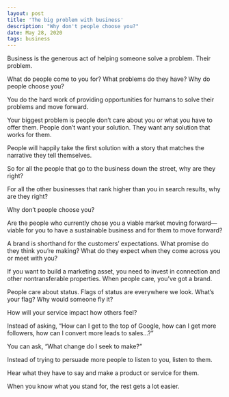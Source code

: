 ```yaml
---
layout: post
title: 'The big problem with business'
description: "Why don't people choose you?"
date: May 28, 2020
tags: business
---
```



Business is the generous act of helping someone solve a problem. Their problem.

What do people come to you for? What problems do they have? Why do people choose you?

You do the hard work of providing opportunities for humans to solve their problems and move forward.

Your biggest problem is people don’t care about you or what you have to offer them. People don’t want your solution. They want any solution that works for them.

People will happily take the first solution with a story that matches the narrative they tell themselves.

So for all the people that go to the business down the street, why are they right?

For all the other businesses that rank higher than you in search results, why are they right?

Why don’t people choose you?

Are the people who currently chose you a viable market moving forward—viable for you to have a sustainable business and for them to move forward?

A brand is shorthand for the customers’ expectations. What promise do they think you’re making? What do they expect when they come across you or meet with you?

If you want to build a marketing asset, you need to invest in connection and other nontransferable properties. When people care, you’ve got a brand.

People care about status. Flags of status are everywhere we look. What’s your flag? Why would someone fly it?

How will your service impact how others feel?

Instead of asking, “How can I get to the top of Google, how can I get more followers, how can I convert more leads to sales…?”

You can ask, “What change do I seek to make?”

Instead of trying to persuade more people to listen to you, listen to them.

Hear what they have to say and make a product or service for them.

When you know what you stand for, the rest gets a lot easier.
